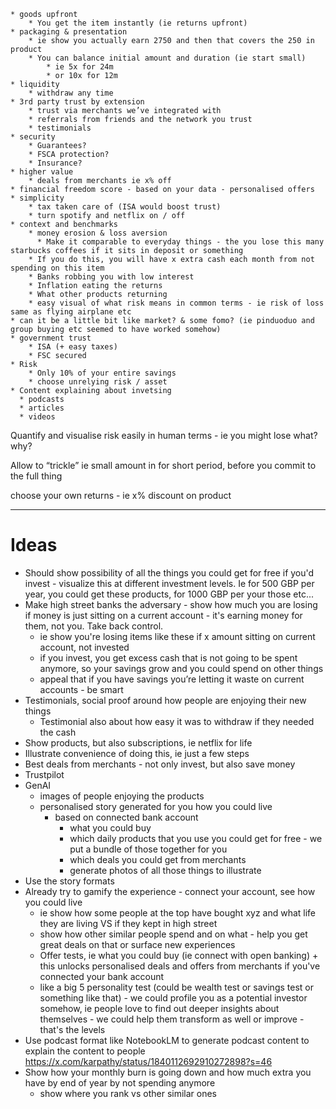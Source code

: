     * goods upfront
        * You get the item instantly (ie returns upfront)
    * packaging & presentation
        * ie show you actually earn 2750 and then that covers the 250 in product
        * You can balance initial amount and duration (ie start small)
            * ie 5x for 24m
            * or 10x for 12m
    * liquidity
        * withdraw any time
    * 3rd party trust by extension
        * trust via merchants we’ve integrated with
        * referrals from friends and the network you trust
        * testimonials
    * security
        * Guarantees?
        * FSCA protection?
        * Insurance?
    * higher value
        * deals from merchants ie x% off
    * financial freedom score - based on your data - personalised offers
    * simplicity
        * tax taken care of (ISA would boost trust)
        * turn spotify and netflix on / off
    * context and benchmarks
        * money erosion & loss aversion
          * Make it comparable to everyday things - the you lose this many starbucks coffees if it sits in deposit or something
        * If you do this, you will have x extra cash each month from not spending on this item 
        * Banks robbing you with low interest
        * Inflation eating the returns
        * What other products returning
        * easy visual of what risk means in common terms - ie risk of loss same as flying airplane etc 
    * can it be a little bit like market? & some fomo? (ie pinduoduo and group buying etc seemed to have worked somehow)
    * government trust
        * ISA (+ easy taxes)
        * FSC secured
    * Risk
        * Only 10% of your entire savings
        * choose unrelying risk / asset
    * Content explaining about invetsing
      * podcasts
      * articles
      * videos



Quantify and visualise risk easily in human terms - ie you might lose what? why?

Allow to “trickle” ie small amount in for short period, before you commit to the full thing 

choose your own returns - ie x% discount on product 


-----

# Ideas
* Should show possibility of all the things you could get for free if you'd invest - visualize this at different investment levels. Ie for 500 GBP per year, you could get these products, for 1000 GBP per your those etc...
* Make high street banks the adversary - show how much you are losing if money is just sitting on a current account - it's earning money for them, not you. Take back control.
    * ie show you're losing items like these if x amount sitting on current account, not invested
    * if you invest, you get excess cash that is not going to be spent anymore, so your savings grow and you could spend on other things
    * appeal that if you have savings you’re letting it waste on current accounts - be smart
* Testimonials, social proof around how people are enjoying their new things
    * Testimonial also about how easy it was to withdraw if they needed the cash
* Show products, but also subscriptions, ie netflix for life
* Illustrate convenience of doing this, ie just a few steps
* Best deals from merchants - not only invest, but also save money
* Trustpilot
* GenAI
    *  images of people enjoying the products
    *  personalised story generated for you how you could live 
        * based on connected bank account
            * what you could buy
            * which daily products that you use you could get for free - we put a bundle of those together for you
            * which deals you could get from merchants
            * generate photos of all those things to illustrate
* Use the story formats
* Already try to gamify the experience - connect your account, see how you could live
    * ie show how some people at the top have bought xyz and what life they are living VS if they kept in high street
    * show how other similar people spend and on what - help you get great deals on that or surface new experiences 
    * Offer tests, ie what you could buy (ie connect with open banking) + this unlocks personalised deals and offers from merchants if you've connected your bank account
    * like a big 5 personality test (could be wealth test or savings test or something like that) - we could profile you as a potential investor somehow, ie people love to find out deeper insights about themselves - we could help them transform as well or improve - that's the levels
* Use podcast format like NotebookLM to generate podcast content to explain the content to people https://x.com/karpathy/status/1840112692910272898?s=46 
* Show how your monthly burn is going down and how much extra you have by end of year by not spending anymore
    * show where you rank vs other similar ones